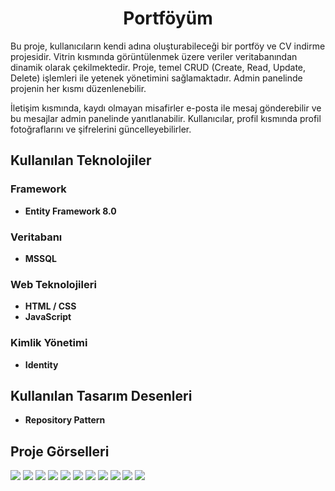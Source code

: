 <h1 align="center">Portföyüm</h1>

Bu proje, kullanıcıların kendi adına oluşturabileceği bir portföy ve CV indirme projesidir. Vitrin kısmında görüntülenmek üzere veriler veritabanından dinamik olarak çekilmektedir. Proje, temel CRUD (Create, Read, Update, Delete) işlemleri ile yetenek yönetimini sağlamaktadır. Admin panelinde projenin her kısmı düzenlenebilir. 

İletişim kısmında, kaydı olmayan misafirler e-posta ile mesaj gönderebilir ve bu mesajlar admin panelinde yanıtlanabilir. Kullanıcılar, profil kısmında profil fotoğraflarını ve şifrelerini güncelleyebilirler.

<h2>Kullanılan Teknolojiler</h2>

### Framework
- **Entity Framework 8.0**

### Veritabanı
- **MSSQL**

### Web Teknolojileri
- **HTML / CSS**
- **JavaScript**

### Kimlik Yönetimi
- **Identity**

<h2>Kullanılan Tasarım Desenleri</h2>
<ul>
    <li><strong>Repository Pattern</strong></li>
</ul>

<h2>Proje Görselleri</h2>

![](readme/1.jpg)
![](readme/2.jpg)
![](readme/3.jpg)
![](readme/4.jpg)
![](readme/5.jpg)
![](readme/6.jpg)
![](readme/7.jpg)
![](readme/8.jpg)
![](readme/9.jpg)
![](readme/10.jpg)
![](readme/11.jpg)
